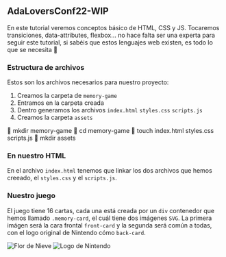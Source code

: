 ## AdaLoversConf22-WIP

En este tutorial veremos conceptos básico de HTML, CSS y JS. Tocaremos transiciones, data-attributes, flexbox... no hace falta ser una experta para seguir este tutorial, si sabéis que estos lenguajes web existen, es todo lo que se necesita 🤘

### Estructura de archivos

Estos son los archivos necesarios para nuestro proyecto:

1. Creamos la carpeta de `memory-game`
2. Entramos en la carpeta creada
3. Dentro generamos los archivos `index.html` `styles.css` `scripts.js`
4. Creamos la carpeta `assets` 

🎸  mkdir memory-game
🎸  cd memory-game
🎸  touch index.html styles.css scripts.js
🎸  mkdir assets

### En nuestro HTML
En el archivo `index.html` tenemos que linkar los dos archivos que hemos creeado, el `styles.css` y el `scripts.js`.

<!-- index.html -->
<!DOCTYPE html>
<html lang="es">
<head>
  <meta charset="UTF-8">

  <title>Super Mario Bros 3 - Juego de memoria</title>

  <link rel="stylesheet" href="./styles.css">
</head>
<body>
  <script src="./scripts.js"></script>
</body>
</html>

### Nuestro juego
El juego tiene 16 cartas, cada una está creada por un `div` contenedor que hemos llamado `.memory-card`, el cuál tiene dos imágenes `SVG`. La primera imágen será la cara frontal `front-card` y la segunda será común a todas, con el logo original de Nintendo cómo `back-card`.

<div class="memory-card">
  <img class="front-card" src="img/flower-snow.svg" alt="Flor de Nieve">
  <img class="back-card" src="img/nintendo.svg" alt="Logo de Nintendo">
</div>
